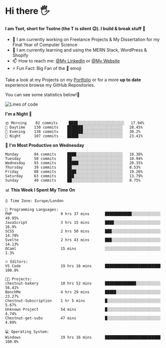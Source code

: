 # Hi there :raised_hand_with_fingers_splayed:
#### I am Tsot, short for Tsotne (the T is silent :wink:). I build & break stuff :space_invader:
- :telescope: I am currently working on Freelance Projects & My Dissertation for my Final Year of Computer Science
- :seedling: I am currently learning and using the MERN Stack, WordPress & Shopify
- :mailbox: How to reach me: [@My LinkedIn](https://www.linkedin.com/in/tsotne-gvadzabia/) or [@My Website](https://tsotnegvadzabia.me/contact)
- :zap: Fun Fact: Big Fan of the :space_invader: emoji

Take a look at my Projects on my [Portfolio](https://tsotnegvadzabia.me/) or for a more **up to date** experience browse my GitHub Repositories.

You can see some statistics below!:space_invader:
<!--START_SECTION:waka-->
![Lines of code](https://img.shields.io/badge/From%20Hello%20World%20I%27ve%20Written-3.5%20million%20lines%20of%20code-blue)

**I'm a Night 🦉** 

```text
🌞 Morning    82 commits     ████░░░░░░░░░░░░░░░░░░░░░   17.94% 
🌆 Daytime    130 commits    ███████░░░░░░░░░░░░░░░░░░   28.45% 
🌃 Evening    138 commits    ███████░░░░░░░░░░░░░░░░░░   30.2% 
🌙 Night      107 commits    █████░░░░░░░░░░░░░░░░░░░░   23.41%

```
📅 **I'm Most Productive on Wednesday** 

```text
Monday       84 commits     ████░░░░░░░░░░░░░░░░░░░░░   18.38% 
Tuesday      50 commits     ██░░░░░░░░░░░░░░░░░░░░░░░   10.94% 
Wednesday    93 commits     █████░░░░░░░░░░░░░░░░░░░░   20.35% 
Thursday     39 commits     ██░░░░░░░░░░░░░░░░░░░░░░░   8.53% 
Friday       88 commits     ████░░░░░░░░░░░░░░░░░░░░░   19.26% 
Saturday     63 commits     ███░░░░░░░░░░░░░░░░░░░░░░   13.79% 
Sunday       40 commits     ██░░░░░░░░░░░░░░░░░░░░░░░   8.75%

```


📊 **This Week I Spent My Time On** 

```text
⌚︎ Time Zone: Europe/London

💬 Programming Languages: 
PHP                      9 hrs 37 mins       ████████████░░░░░░░░░░░░░   49.95% 
JavaScript               3 hrs 15 mins       ████░░░░░░░░░░░░░░░░░░░░░   16.9% 
SCSS                     2 hrs 50 mins       ███░░░░░░░░░░░░░░░░░░░░░░   14.78% 
Svelte                   2 hrs 43 mins       ███░░░░░░░░░░░░░░░░░░░░░░   14.13% 
OCaml                    15 mins             ░░░░░░░░░░░░░░░░░░░░░░░░░   1.3%

🔥 Editors: 
VS Code                  19 hrs 16 mins      █████████████████████████   100.0%

🐱‍💻 Projects: 
chestnut-bakery          10 hrs 52 mins      ██████████████░░░░░░░░░░░   56.41% 
BenchMe                  4 hrs 29 mins       █████░░░░░░░░░░░░░░░░░░░░   23.27% 
Chestnut-Subscription    1 hr 5 mins         █░░░░░░░░░░░░░░░░░░░░░░░░   5.67% 
Unknown Project          54 mins             █░░░░░░░░░░░░░░░░░░░░░░░░   4.74% 
Chestnut-get-subs        47 mins             █░░░░░░░░░░░░░░░░░░░░░░░░   4.09%

💻 Operating System: 
Windows                  19 hrs 16 mins      █████████████████████████   100.0%

```


<!--END_SECTION:waka-->
